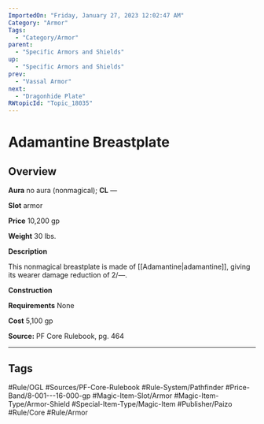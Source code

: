 ```yaml
---
ImportedOn: "Friday, January 27, 2023 12:02:47 AM"
Category: "Armor"
Tags:
  - "Category/Armor"
parent:
  - "Specific Armors and Shields"
up:
  - "Specific Armors and Shields"
prev:
  - "Vassal Armor"
next:
  - "Dragonhide Plate"
RWtopicId: "Topic_18035"
---
```

# Adamantine Breastplate
## Overview
**Aura** no aura (nonmagical); **CL** —

**Slot** armor

**Price** 10,200 gp

**Weight** 30 lbs.

**Description**

This nonmagical breastplate is made of [[Adamantine|adamantine]], giving its wearer damage reduction of 2/—.

**Construction**

**Requirements** None

**Cost** 5,100 gp

**Source:** PF Core Rulebook, pg. 464


---
## Tags
#Rule/OGL #Sources/PF-Core-Rulebook #Rule-System/Pathfinder #Price-Band/8-001---16-000-gp #Magic-Item-Slot/Armor #Magic-Item-Type/Armor-Shield #Special-Item-Type/Magic-Item #Publisher/Paizo #Rule/Core #Rule/Armor

